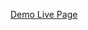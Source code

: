 <a href="https://raw.githack.com/KenVermillionJr/Demo-Live-Page/refs/heads/main/index.html">Demo Live Page</a>

